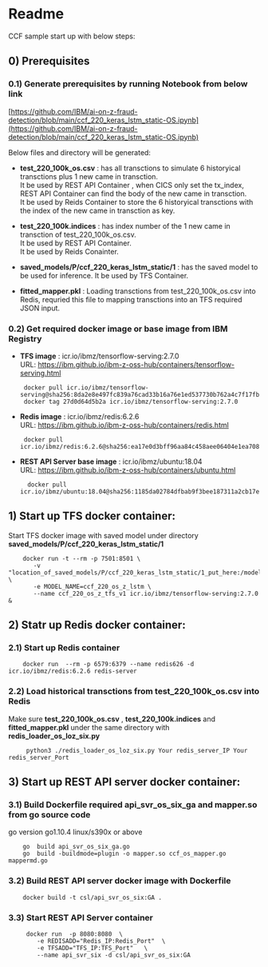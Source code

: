 
# Readme
CCF sample start up with below steps:

##  0)  Prerequisites
### 0.1) Generate prerequisites by running Notebook from below link
[https://github.com/IBM/ai-on-z-fraud-detection/blob/main/ccf_220_keras_lstm_static-OS.ipynb](https://github.com/IBM/ai-on-z-fraud-detection/blob/main/ccf_220_keras_lstm_static-OS.ipynb)

Below files and directory will be generated:
         
- ****test_220_100k_os.csv**** : has all transctions to simulate 6 historyical transctions plus 1 new came in transction.    
It be used by REST API Container , when CICS only set the tx_index, REST API Container can find the body of the new came in transction.   
It be used by Reids Container to store the 6 historyical transctions with the index of the new came in transction as key.   
         
- ****test_220_100k.indices**** : has index number of the 1 new came in transction of test_220_100k_os.csv.    
It be used by REST API Container.    
It be used by Reids Conainter.       

- ****saved_models/P/ccf_220_keras_lstm_static/1**** : has the saved model to be used for inference. It be used by TFS Container.   
         
- ****fitted_mapper.pkl**** : Loading transctions from test_220_100k_os.csv into Redis, requried this file to mapping transctions into an TFS required JSON input.

### 0.2) Get required docker image or base image from IBM Registry

- ****TFS image**** : icr.io/ibmz/tensorflow-serving:2.7.0      
URL: https://ibm.github.io/ibm-z-oss-hub/containers/tensorflow-serving.html  

       docker pull icr.io/ibmz/tensorflow-serving@sha256:8da2e8e497fc839a76cad33b16a76e1ed537730b762a4c7f17fb2673e27fcf55     
       docker tag 27d0d64d5b2a icr.io/ibmz/tensorflow-serving:2.7.0    

- ****Redis image**** : icr.io/ibmz/redis:6.2.6      
URL: https://ibm.github.io/ibm-z-oss-hub/containers/redis.html    

       docker pull icr.io/ibmz/redis:6.2.6@sha256:ea17e0d3bff96aa84c458aee06404e1ea708eb5edc094bb47e38652ae7583f69   

- ****REST API Server base image**** : icr.io/ibmz/ubuntu:18.04       
URL: https://ibm.github.io/ibm-z-oss-hub/containers/ubuntu.html    

        docker pull icr.io/ibmz/ubuntu:18.04@sha256:1185da02784dfbab9f3bee187311a2cb17efc4f8c027803a3c6b4a442a120e5c     


##  1)  Start up TFS docker container:

Start TFS docker image with saved model under directory **saved_models/P/ccf_220_keras_lstm_static/1**
        
        docker run -t --rm -p 7501:8501 \
           -v "location_of_saved_models/P/ccf_220_keras_lstm_static/1_put_here:/models/ccf_220_os_z_lstm" \
           -e MODEL_NAME=ccf_220_os_z_lstm \
           --name ccf_220_os_z_tfs_v1 icr.io/ibmz/tensorflow-serving:2.7.0 &

##  2) Statr up Redis docker container:

### 2.1) Start up Redis container

        docker run  --rm -p 6579:6379 --name redis626 -d icr.io/ibmz/redis:6.2.6 redis-server 

### 2.2) Load historical transctions from test_220_100k_os.csv into Redis

Make sure **test_220_100k_os.csv** , **test_220_100k.indices** and **fitted_mapper.pkl** under the same directory with **redis_loader_os_loz_six.py**

         python3 ./redis_loader_os_loz_six.py Your redis_server_IP Your redis_server_Port


##  3) Start up REST API server docker container:

### 3.1) Build Dockerfile required api_svr_os_six_ga and mapper.so from go source code

go version go1.10.4 linux/s390x or above  

        go  build api_svr_os_six_ga.go
        go  build -buildmode=plugin -o mapper.so ccf_os_mapper.go  mappermd.go

### 3.2) Build REST API server docker image with Dockerfile
        
        docker build -t csl/api_svr_os_six:GA .    

### 3.3) Start REST API Server container 

         docker run  -p 8080:8080  \
            -e REDISADD="Redis_IP:Redis_Port"  \
            -e TFSADD="TFS_IP:TFS_Port"   \
            --name api_svr_six -d csl/api_svr_os_six:GA  
